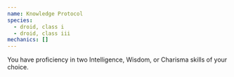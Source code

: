 ```yaml
---
name: Knowledge Protocol
species:
  - droid, class i
  - droid, class iii
mechanics: []
---
```

You have proficiency in two Intelligence, Wisdom, or Charisma skills of your choice.

